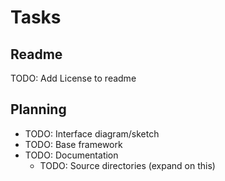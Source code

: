 # Tasks

## Readme

TODO: Add License to readme

## Planning

 - TODO: Interface diagram/sketch
 - TODO: Base framework
 - TODO: Documentation
     - TODO: Source directories (expand on this)
